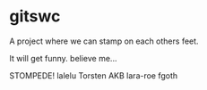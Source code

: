 # gitswc
A project where we can stamp on each others feet.

It will get funny. believe me...

STOMPEDE! lalelu Torsten AKB lara-roe fgoth

